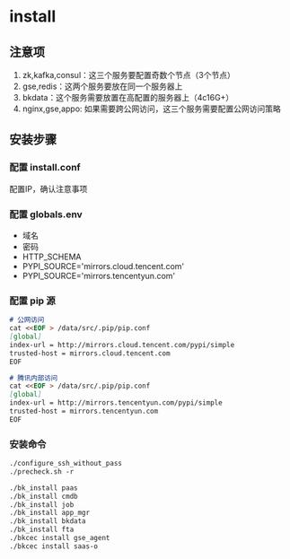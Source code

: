 # install

## 注意项

1. zk,kafka,consul：这三个服务要配置奇数个节点（3个节点）
2. gse,redis：这两个服务要放在同一个服务器上
3. bkdata：这个服务需要放置在高配置的服务器上（4c16G+）
4. nginx,gse,appo: 如果需要跨公网访问，这三个服务需要配置公网访问策略

## 安装步骤

### 配置 install.conf

配置IP，确认注意事项

### 配置 globals.env

* 域名
* 密码
* HTTP_SCHEMA
* PYPI_SOURCE='mirrors.cloud.tencent.com'
* PYPI_SOURCE='mirrors.tencentyun.com'

### 配置 pip 源

```markdown
# 公网访问
cat <<EOF > /data/src/.pip/pip.conf
[global]
index-url = http://mirrors.cloud.tencent.com/pypi/simple
trusted-host = mirrors.cloud.tencent.com
EOF

# 腾讯内部访问
cat <<EOF > /data/src/.pip/pip.conf
[global]
index-url = http://mirrors.tencentyun.com/pypi/simple
trusted-host = mirrors.tencentyun.com
EOF
```

### 安装命令

```markdown
./configure_ssh_without_pass
./precheck.sh -r

./bk_install paas
./bk_install cmdb
./bk_install job
./bk_install app_mgr
./bk_install bkdata
./bk_install fta
./bkcec install gse_agent
./bkcec install saas-o
```

